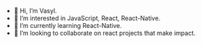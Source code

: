 - 👋 Hi, I’m Vasyl.
- 👀 I’m interested in JavaScript, React, React-Native.
- 🌱 I’m currently learning React-Native.
- 💞️ I’m looking to collaborate on react projects that make impact.

<!---
VasylKB/VasylKB is a ✨ special ✨ repository because its `README.md` (this file) appears on your GitHub profile.
You can click the Preview link to take a look at your changes.
--->
